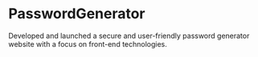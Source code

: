 # PasswordGenerator
 Developed and launched a secure and user-friendly password generator website with a focus on front-end  technologies.
